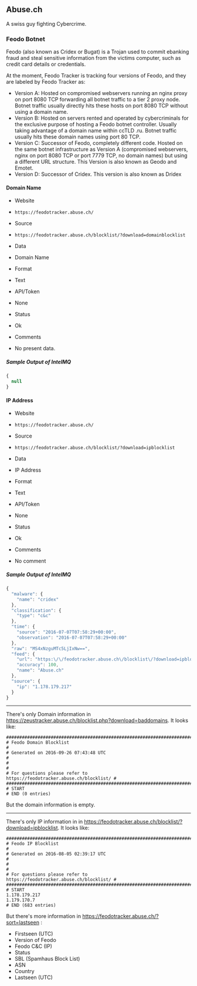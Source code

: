 ## Abuse.ch

A swiss guy fighting Cybercrime.

### Feodo Botnet

Feodo (also known as Cridex or Bugat) is a Trojan used to commit ebanking fraud
and steal sensitive information from the victims computer,
such as credit card details or credentials.

At the moment, Feodo Tracker is tracking four versions of Feodo,
and they are labeled by Feodo Tracker as:

* Version A: Hosted on compromised webservers running an nginx proxy on port
  8080 TCP forwarding all botnet traffic to a tier 2 proxy node. Botnet traffic
  usually directly hits these hosts on port 8080 TCP without using a domain
  name.
* Version B: Hosted on servers rented and operated by cybercriminals for the
  exclusive purpose of hosting a Feodo botnet controller. Usually taking
  advantage of a domain name within ccTLD .ru. Botnet traffic usually hits these
  domain names using port 80 TCP.
* Version C: Successor of Feodo, completely different code. Hosted on the same
  botnet infrastructure as Version A (compromised webservers, nginx on port 8080
  TCP or port 7779 TCP, no domain names) but using a different URL structure.
  This Version is also known as Geodo and Emotet.
* Version D: Successor of Cridex. This version is also known as Dridex

#### Domain Name
>
* Website
 - `https://feodotracker.abuse.ch/`
* Source
 - `https://feodotracker.abuse.ch/blocklist/?download=domainblocklist`
* Data
 - Domain Name
* Format
 - Text
* API/Token
 - None
* Status
 - Ok
* Comments
 - No present data.

##### Sample Output of IntelMQ

```javascript
{
  null
}
```

#### IP Address
>
* Website
 - `https://feodotracker.abuse.ch/`
* Source
 - `https://feodotracker.abuse.ch/blocklist/?download=ipblocklist`
* Data
 - IP Address
* Format
 - Text
* API/Token
 - None
* Status
 - Ok
* Comments
 - No comment

##### Sample Output of IntelMQ

```javascript
{
  "malware": {
    "name": "cridex"
  },
  "classification": {
    "type": "c&c"
  },
  "time": {
    "source": "2016-07-07T07:58:29+00:00",
    "observation": "2016-07-07T07:58:29+00:00"
  },
  "raw": "MS4xNzguMTc5LjIxNw==",
  "feed": {
    "url": "https:\/\/feodotracker.abuse.ch\/blocklist\/?download=ipblocklist",
    "accuracy": 100,
    "name": "Abuse.ch"
  },
  "source": {
    "ip": "1.178.179.217"
  }
}
```

----

There's only Domain information in
https://zeustracker.abuse.ch/blocklist.php?download=baddomains. It looks like:


    ##########################################################################
    # Feodo Domain Blocklist                                                 #
    # Generated on 2016-09-26 07:43:48 UTC                                   #
    #                                                                        #
    # For questions please refer to https://feodotracker.abuse.ch/blocklist/ #
    ##########################################################################
    # START
    # END (0 entries)

But the domain information is empty.

----

There's only IP information in  in 
https://feodotracker.abuse.ch/blocklist/?download=ipblocklist. It looks like:


    ##########################################################################
    # Feodo IP Blocklist                                                     #
    # Generated on 2016-08-05 02:39:17 UTC                                   #
    #                                                                        #
    # For questions please refer to https://feodotracker.abuse.ch/blocklist/ #
    ##########################################################################
    # START
    1.178.179.217
    1.179.170.7
    # END (683 entries)


But there's more information in https://feodotracker.abuse.ch/?sort=lastseen :

* Firstseen (UTC)
* Version of Feodo
* Feodo C&C (IP)
* Status
* SBL (Spamhaus Block List)
* ASN
* Country
* Lastseen (UTC)
